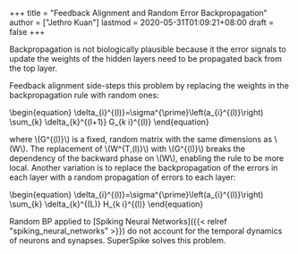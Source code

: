 +++
title = "Feedback Alignment and Random Error Backpropagation"
author = ["Jethro Kuan"]
lastmod = 2020-05-31T01:09:21+08:00
draft = false
+++

Backpropagation is not biologically plausible because it the error
signals to update the weights of the hidden layers need to be
propagated back from the top layer.

Feedback alignment side-steps this problem by replacing the weights in
the backpropagation rule with random ones:

\begin{equation}
\delta\_{i}^{(l)}=\sigma^{\prime}\left(a\_{i}^{(l)}\right) \sum\_{k} \delta\_{k}^{(l+1)} G\_{k i}^{(l)}
\end{equation}

where \\(G^{(l)}\\) is a fixed, random matrix with the same dimensions as
\\(W\\). The replacement of \\(W^{T,(l)}\\) with \\(G^{(l)}\\) breaks the
dependency of the backward phase on \\(W\\), enabling the rule to be more
local. Another variation is to replace the backpropagation of the
errors in each layer with a random propagation of errors to each
layer:

\begin{equation}
\delta\_{i}^{(l)}=\sigma^{\prime}\left(a\_{i}^{(l)}\right) \sum\_{k} \delta\_{k}^{(L)} H\_{k i}^{(l)}
\end{equation}

Random BP applied to [Spiking Neural Networks]({{< relref "spiking_neural_networks" >}}) do not account for the temporal
dynamics of neurons and synapses. SuperSpike solves this problem.
